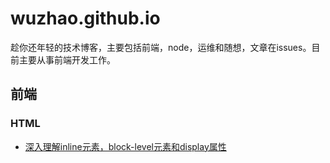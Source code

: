 # wuzhao.github.io
趁你还年轻的技术博客，主要包括前端，node，运维和随想，文章在issues。目前主要从事前端开发工作。
## 前端
### HTML
  - [深入理解inline元素，block-level元素和display属性](https://github.com/FrankKai/FrankKai.github.io/issues/75)

